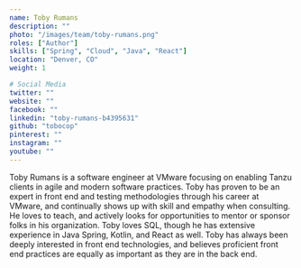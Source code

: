 ```yaml
---
name: Toby Rumans
description: ""
photo: "/images/team/toby-rumans.png"
roles: ["Author"]
skills: ["Spring", "Cloud", "Java", "React"]
location: "Denver, CO"
weight: 1

# Social Media 
twitter: ""
website: ""
facebook: ""
linkedin: "toby-rumans-b4395631"
github: "tobocop"
pinterest: ""
instagram: ""
youtube: ""
---
```


Toby Rumans is a software engineer at VMware focusing on enabling Tanzu clients in agile and modern software practices. Toby has proven to be an expert in front end and testing methodologies through his career at VMware, and continually shows up with skill and empathy when consulting. He loves to teach, and actively looks for opportunities to mentor or sponsor folks in his organization. Toby loves SQL, though he has extensive experience in Java Spring, Kotlin, and React as well. Toby has always been deeply interested in front end technologies, and believes proficient front end practices are equally as important as they are in the back end.

<!--more-->